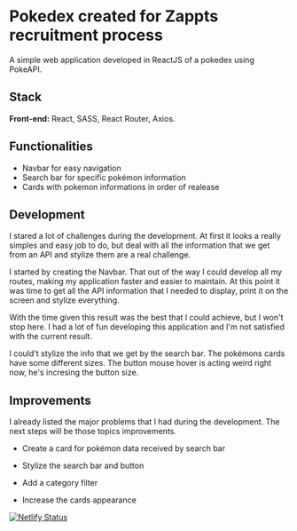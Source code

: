 # Pokedex created for Zappts recruitment process

A simple web application developed in ReactJS of a pokedex using PokeAPI.

## Stack

**Front-end:** React, SASS, React Router, Axios.


## Functionalities

- Navbar for easy navigation
- Search bar for specific pokémon information
- Cards with pokemon informations in order of realease


## Development

I stared a lot of challenges during the development. At first it looks a really simples and easy job to do, but deal with all the information that we get from an API and stylize them are a real challenge. 

I started by creating the Navbar. That out of the way I could develop all my routes, making my application faster and easier to maintain.
At this point it was time to get all the API information that I needed to display, print it on the screen and stylize everything.

With the time given this result was the best that I could achieve, but I won't stop here.
I had a lot of fun developing this application and I'm not satisfied with the current result. 

I could't stylize the info that we get by the search bar. The pokémons cards have some different sizes. The button mouse hover is acting weird right now, he's incresing the button size.









## Improvements

I already listed the major problems that I had during the development. The next steps will be those topics improvements.

- Create a card for pokémon data received by search bar

- Stylize the search bar and button

- Add a category filter

- Increase the cards appearance

[![Netlify Status](https://api.netlify.com/api/v1/badges/b49e5393-5a36-46bc-b019-a128b137f8a5/deploy-status)](https://app.netlify.com/sites/idyllic-jalebi-22e18d/deploys)